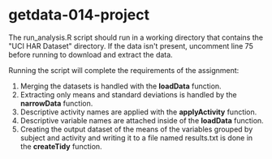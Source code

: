 # getdata-014-project
The run_analysis.R script should run in a working directory that contains the "UCI HAR Dataset" directory.
If the data isn't present, uncomment line 75 before running to download and extract the data.

Running the script will complete the requirements of the assignment:

1. Merging the datasets is handled with the **loadData** function.
2. Extracting only means and standard deviations is handled by the **narrowData** function.
3. Descriptive activity names are applied with the **applyActivity** function.
4. Descriptive variable names are attached inside of the **loadData** function.
5. Creating the output dataset of the means of the variables grouped by subject and activity and writing it to a file named results.txt is done in the **createTidy** function.
